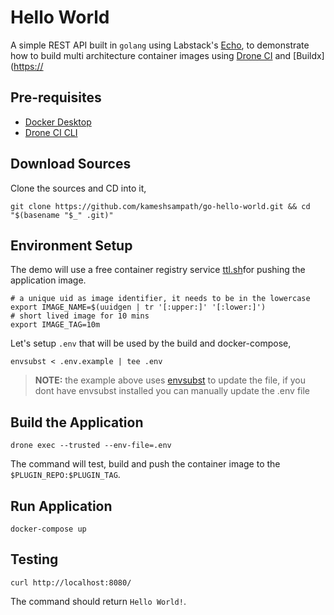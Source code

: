 # Hello World

A simple REST API built in `golang` using Labstack's [Echo](https://https://echo.labstack.com/]), to demonstrate how to build multi architecture container images using [Drone CI](https://drone.io) and [Buildx]([https://](https://docs.docker.com/build/buildx/install/)

## Pre-requisites

- [Docker Desktop](https://docs.docker.com/desktop/)
- [Drone CI CLI](https://docs.drone.io/cli/install/)

## Download Sources

Clone the sources and CD into it,

```shell
git clone https://github.com/kameshsampath/go-hello-world.git && cd "$(basename "$_" .git)"
```

## Environment Setup

The demo will use a free container registry service [ttl.sh](https://ttl.sh/)for pushing the application image.

```shell
# a unique uid as image identifier, it needs to be in the lowercase
export IMAGE_NAME=$(uuidgen | tr '[:upper:]' '[:lower:]')
# short lived image for 10 mins
export IMAGE_TAG=10m
```

Let's setup `.env` that will be used by the build and docker-compose,

```shell
envsubst < .env.example | tee .env
```

>**NOTE:** the example above uses [envsubst](https://www.man7.org/linux/man-pages/man1/envsubst.1.html) to update the file, if you dont have envsubst installed you can manually update the .env file

## Build the Application

```shell
drone exec --trusted --env-file=.env
```

The command will test, build and push the container image to the `$PLUGIN_REPO:$PLUGIN_TAG`.

## Run Application

```shell
docker-compose up
```

## Testing

```shell
curl http://localhost:8080/
```

The command should return `Hello World!`.

